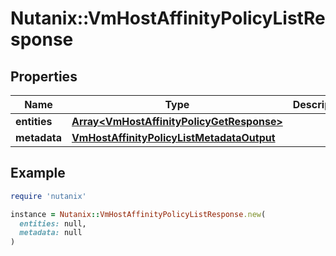 # Nutanix::VmHostAffinityPolicyListResponse

## Properties

| Name | Type | Description | Notes |
| ---- | ---- | ----------- | ----- |
| **entities** | [**Array&lt;VmHostAffinityPolicyGetResponse&gt;**](VmHostAffinityPolicyGetResponse.md) |  | [optional] |
| **metadata** | [**VmHostAffinityPolicyListMetadataOutput**](VmHostAffinityPolicyListMetadataOutput.md) |  |  |

## Example

```ruby
require 'nutanix'

instance = Nutanix::VmHostAffinityPolicyListResponse.new(
  entities: null,
  metadata: null
)
```

